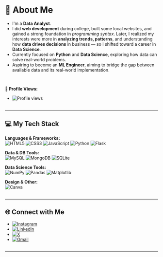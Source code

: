 # 💫 About Me

- I'm a **Data Analyst**.  
- I did **web development** during college, built some local websites, and gained a strong foundation in *programming syntax*. Later, I realized my interests were more in **analyzing trends, patterns**, and understanding how **data drives decisions** in business — so I shifted toward a career in **Data Science**.  
- Currently focused on **Python** and **Data Science**, exploring how data can solve real-world problems.  
- Aspiring to become an **ML Engineer**, aiming to bridge the gap between available data and its real-world implementation.

<br>

**👀 Profile Views:**  
- ![Profile views](https://visitor-badge.laobi.icu/badge?page_id=ashirbad-scripts.ashirbad-scripts&left_color=gray&right_color=blue)
<br></br>
---
## 💻 My Tech Stack

**Languages & Frameworks:**  
![HTML5](https://img.shields.io/badge/html5-%23E34F26.svg?style=for-the-badge&logo=html5&logoColor=white)
![CSS3](https://img.shields.io/badge/css3-%231572B6.svg?style=for-the-badge&logo=css3&logoColor=white)
![JavaScript](https://img.shields.io/badge/javascript-%23323330.svg?style=for-the-badge&logo=javascript&logoColor=%23F7DF1E)
![Python](https://img.shields.io/badge/python-3670A0?style=for-the-badge&logo=python&logoColor=ffdd54)
![Flask](https://img.shields.io/badge/flask-%23000.svg?style=for-the-badge&logo=flask&logoColor=white)

**Data & DB Tools:**  
![MySQL](https://img.shields.io/badge/mysql-4479A1.svg?style=for-the-badge&logo=mysql&logoColor=white)
![MongoDB](https://img.shields.io/badge/MongoDB-%234ea94b.svg?style=for-the-badge&logo=mongodb&logoColor=white)
![SQLite](https://img.shields.io/badge/sqlite-%2307405e.svg?style=for-the-badge&logo=sqlite&logoColor=white)

**Data Science Tools:**  
![NumPy](https://img.shields.io/badge/numpy-%23013243.svg?style=for-the-badge&logo=numpy&logoColor=white)
![Pandas](https://img.shields.io/badge/pandas-%23150458.svg?style=for-the-badge&logo=pandas&logoColor=white)
![Matplotlib](https://img.shields.io/badge/Matplotlib-%23ffffff.svg?style=for-the-badge&logo=Matplotlib&logoColor=black)

**Design & Other:**  
![Canva](https://img.shields.io/badge/Canva-%2300C4CC.svg?style=for-the-badge&logo=Canva&logoColor=white)
<br></br>

---
## 🌐 Connect with Me


- [![Instagram](https://img.shields.io/badge/Instagram-%23E4405F.svg?logo=Instagram&logoColor=white)](https://instagram.com/ashirbad_ar)
- [![LinkedIn](https://img.shields.io/badge/LinkedIn-%230077B5.svg?logo=linkedin&logoColor=white)](https://linkedin.com/in/ashirbad-routray-7a872732a)
- [![X](https://img.shields.io/badge/X-black.svg?logo=X&logoColor=white)](https://x.com/@AshirbadR_2003)
- [![Gmail](https://img.shields.io/badge/Email-D14836?logo=gmail&logoColor=white)](mailto:ashirbad2003@gmail.com)
<br></br>
---

